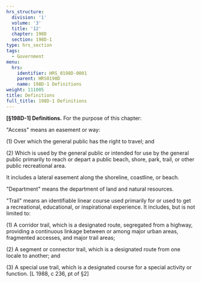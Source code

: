 ```yaml
---
hrs_structure:
  division: '1'
  volume: '3'
  title: '12'
  chapter: 198D
  section: 198D-1
type: hrs_section
tags:
  - Government
menu:
  hrs:
    identifier: HRS_0198D-0001
    parent: HRS0198D
    name: 198D-1 Definitions
weight: 111005
title: Definitions
full_title: 198D-1 Definitions
---
```

**[§198D-1] Definitions.** For the purpose of this chapter:

"Access" means an easement or way:

(1) Over which the general public has the right to travel; and

(2) Which is used by the general public or intended for use by the general public primarily to reach or depart a public beach, shore, park, trail, or other public recreational area.

It includes a lateral easement along the shoreline, coastline, or beach.

"Department" means the department of land and natural resources.

"Trail" means an identifiable linear course used primarily for or used to get a recreational, educational, or inspirational experience. It includes, but is not limited to:

(1) A corridor trail, which is a designated route, segregated from a highway, providing a continuous linkage between or among major urban areas, fragmented accesses, and major trail areas;

(2) A segment or connector trail, which is a designated route from one locale to another; and

(3) A special use trail, which is a designated course for a special activity or function. [L 1988, c 236, pt of §2]